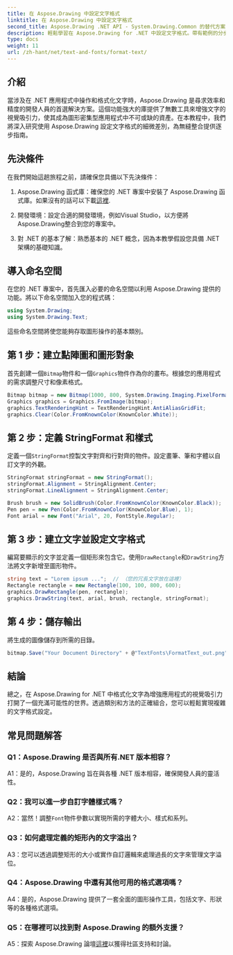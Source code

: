 ```yaml
---
title: 在 Aspose.Drawing 中設定文字格式
linktitle: 在 Aspose.Drawing 中設定文字格式
second_title: Aspose.Drawing .NET API - System.Drawing.Common 的替代方案
description: 輕鬆學習在 Aspose.Drawing for .NET 中設定文字格式。帶有範例的分步指南。
type: docs
weight: 11
url: /zh-hant/net/text-and-fonts/format-text/
---
```

## 介紹

當涉及在 .NET 應用程式中操作和格式化文字時，Aspose.Drawing 是尋求效率和精度的開發人員的首選解決方案。這個功能強大的庫提供了無數工具來增強文字的視覺吸引力，使其成為圖形密集型應用程式中不可或缺的資產。在本教程中，我們將深入研究使用 Aspose.Drawing 設定文字格式的細微差別，為無縫整合提供逐步指南。

## 先決條件

在我們開始這趟旅程之前，請確保您具備以下先決條件：

1.  Aspose.Drawing 函式庫：確保您的 .NET 專案中安裝了 Aspose.Drawing 函式庫。如果沒有的話可以下載[這裡](https://releases.aspose.com/drawing/net/).

2. 開發環境：設定合適的開發環境，例如Visual Studio，以方便將Aspose.Drawing整合到您的專案中。

3. 對 .NET 的基本了解：熟悉基本的 .NET 概念，因為本教學假設您具備 .NET 架構的基礎知識。

## 導入命名空間

在您的 .NET 專案中，首先匯入必要的命名空間以利用 Aspose.Drawing 提供的功能。將以下命名空間加入您的程式碼：

```csharp
using System.Drawing;
using System.Drawing.Text;
```

這些命名空間將使您能夠存取圖形操作的基本類別。

## 第 1 步：建立點陣圖和圖形對象

首先創建一個`Bitmap`物件和一個`Graphics`物件作為你的畫布。根據您的應用程式的需求調整尺寸和像素格式。

```csharp
Bitmap bitmap = new Bitmap(1000, 800, System.Drawing.Imaging.PixelFormat.Format32bppPArgb);
Graphics graphics = Graphics.FromImage(bitmap);
graphics.TextRenderingHint = TextRenderingHint.AntiAliasGridFit;
graphics.Clear(Color.FromKnownColor(KnownColor.White));
```

## 第 2 步：定義 StringFormat 和樣式

定義一個`StringFormat`控製文字對齊和行對齊的物件。設定畫筆、筆和字體以自訂文字的外觀。

```csharp
StringFormat stringFormat = new StringFormat();
stringFormat.Alignment = StringAlignment.Center;
stringFormat.LineAlignment = StringAlignment.Center;

Brush brush = new SolidBrush(Color.FromKnownColor(KnownColor.Black));
Pen pen = new Pen(Color.FromKnownColor(KnownColor.Blue), 1);
Font arial = new Font("Arial", 20, FontStyle.Regular);
```

## 第 3 步：建立文字並設定文字格式

編寫要顯示的文字並定義一個矩形來包含它。使用`DrawRectangle`和`DrawString`方法將文字新增至圖形物件。

```csharp
string text = "Lorem ipsum ...";  // （您的冗長文字放在這裡）
Rectangle rectangle = new Rectangle(100, 100, 800, 600);
graphics.DrawRectangle(pen, rectangle);
graphics.DrawString(text, arial, brush, rectangle, stringFormat);
```

## 第 4 步：儲存輸出

將生成的圖像儲存到所需的目錄。

```csharp
bitmap.Save("Your Document Directory" + @"TextFonts\FormatText_out.png");
```

## 結論

總之，在 Aspose.Drawing for .NET 中格式化文字為增強應用程式的視覺吸引力打開了一個充滿可能性的世界。透過類別和方法的正確組合，您可以輕鬆實現複雜的文字格式設定。

## 常見問題解答

### Q1：Aspose.Drawing 是否與所有.NET 版本相容？

A1：是的，Aspose.Drawing 旨在與各種 .NET 版本相容，確保開發人員的靈活性。

### Q2：我可以進一步自訂字體樣式嗎？

 A2：當然！調整`Font`物件參數以實現所需的字體大小、樣式和系列。

### Q3：如何處理定義的矩形內的文字溢出？

A3：您可以透過調整矩形的大小或實作自訂邏輯來處理過長的文字來管理文字溢位。

### Q4：Aspose.Drawing 中還有其他可用的格式選項嗎？

A4：是的，Aspose.Drawing 提供了一套全面的圖形操作工具，包括文字、形狀等的各種格式選項。

### Q5：在哪裡可以找到對 Aspose.Drawing 的額外支援？

 A5：探索 Aspose.Drawing 論壇[這裡](https://forum.aspose.com/c/diagram/17)以獲得社區支持和討論。